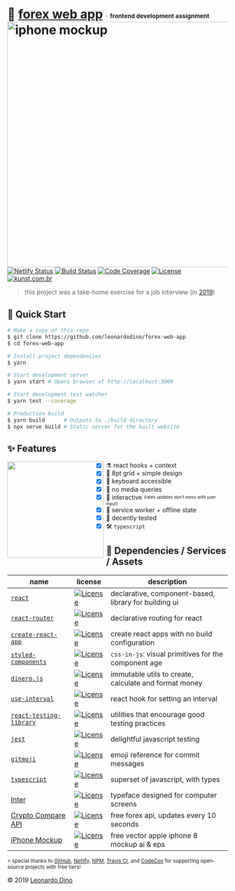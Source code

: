 # :currency_exchange: [forex web app](https://leonardodino.github.io/forex-web-app/) <small><small><sub><sup>&middot; &thinsp;frontend development assignment</sup></sub></small></small> [<img alt="iphone mockup" height="560" align="right" src="https://user-images.githubusercontent.com/8649362/53637603-5aa6e900-3c02-11e9-8ccf-10e445aa9a59.png"/>](https://leonardodino.github.io/forex-web-app/)

[![Netlify Status](https://api.netlify.com/api/v1/badges/a7700bf8-8021-4750-a84c-625fd9826cb4/deploy-status)](https://app.netlify.com/sites/forex-web-app/deploys)
[![Build Status](https://api.travis-ci.com/leonardodino/forex-web-app.svg?branch=master)](https://www.travis-ci.com/github/leonardodino/forex-web-app)
[![Code Coverage](https://badgen.net/codecov/c/github/leonardodino/forex-web-app)](https://codecov.io/gh/leonardodino/forex-web-app)
[![License](https://badgen.net/github/license/leonardodino/forex-web-app)](https://github.com/leonardodino/forex-web-app/blob/master/LICENSE)
[![kunst.com.br](https://badgen.net/badge/@/kunst.com.br?color=black)](https://kunst.com.br)

> this project was a take-home exercise for a job interview (in [2019](https://github.com/leonardodino/forex-web-app/commits/bba2dda4ec6c52e7df381fee62b80476f318eab4))

## :flight_departure: Quick Start

```bash
# Make a copy of this repo
$ git clone https://github.com/leonardodino/forex-web-app
$ cd forex-web-app

# Install project dependencies
$ yarn

# Start development server
$ yarn start # Opens browser at http://localhost:3000

# Start development test watcher
$ yarn test --coverage

# Production build
$ yarn build      # Outputs to ./build directory
$ npx serve build # Static server for the built website
```

## :sparkles: Features

<img src="https://user-images.githubusercontent.com/8649362/56626276-6bc71180-6617-11e9-9f0f-3a8b4ba6ea90.gif" align="left" height="220" width="220"/><img src="https://user-images.githubusercontent.com/8649362/56626450-163f3480-6618-11e9-87a6-b4cdcf99ad0e.gif" align="left" height="220" width="0"/>

- [x] :alembic: react hooks + context
- [x] :art: 8pt grid + simple design
- [x] :musical_keyboard: keyboard accessible
- [x] :shower: no media queries
- [x] :100: interactive <sub><sup>(rates updates don't mess with user input)</sup></sub>
- [x] :electric_plug: service worker + offline state
- [x] :robot: decently tested
- [x] :hammer_and_wrench: `typescript`

## :nut_and_bolt: Dependencies / Services / Assets

| name                                                              | license                                                                                                                                                        | description                                           |
| ----------------------------------------------------------------- | -------------------------------------------------------------------------------------------------------------------------------------------------------------- | ----------------------------------------------------- |
| [`react`](https://reactjs.org/)                                   | [![License](https://badgen.net/github/license/facebook/react/)](https://api.github.com/repos/facebook/react/license)                                           | declarative, component-based, library for building ui |
| [`react-router`](https://github.com/ReactTraining/react-router)   | [![License](https://badgen.net/github/license/ReactTraining/react-router/)](https://api.github.com/repos/ReactTraining/react-router/license)                   | declarative routing for react                         |
| [`create-react-app`](https://facebook.github.io/create-react-app) | [![License](https://badgen.net/github/license/facebook/create-react-app/)](https://api.github.com/repos/facebook/create-react-app/license)                     | create react apps with no build configuration         |
| [`styled-components`](https://styled-components.com/)             | [![License](https://badgen.net/github/license/styled-components/styled-components/)](https://api.github.com/repos/styled-components/styled-components/license) | `css-in-js`: visual primitives for the component age  |
| [`dinero.js`](https://sarahdayan.github.io/dinero.js)             | [![License](https://badgen.net/github/license/sarahdayan/dinero.js/)](https://api.github.com/repos/sarahdayan/dinero.js/license)                               | immutable utils to create, calculate and format money |
| [`use-interval`](https://github.com/Hermanya/use-interval)        | [![License](https://badgen.net/github/license/Hermanya/use-interval/)](https://api.github.com/repos/Hermanya/use-interval/license)                             | react hook for setting an interval                    |
| [`react-testing-library`](https://testing-library.com/react)      | [![License](https://badgen.net/github/license/kentcdodds/react-testing-library/)](https://api.github.com/repos/kentcdodds/react-testing-library/license)       | utilities that encourage good testing practices       |
| [`jest`](https://jestjs.io/)                                      | [![License](https://badgen.net/badge/license/MIT/blue)](https://api.github.com/repos/facebook/jest/license)                                                    | delightful javascript testing                         |
| [`gitmoji`](https://www.typescriptlang.org/)                      | [![License](https://badgen.net/github/license/carloscuesta/gitmoji/)](https://api.github.com/repos/carloscuesta/gitmoji/license)                               | emoji reference for commit messages                   |
| [`typescript`](https://www.typescriptlang.org/)                   | [![License](https://badgen.net/github/license/Microsoft/TypeScript/)](https://api.github.com/repos/Microsoft/TypeScript/license)                               | superset of javascript, with types                    |
| [Inter](https://rsms.me/inter/)                                   | [![License](https://badgen.net/github/license/rsms/inter/)](https://api.github.com/repos/rsms/inter/license)                                                   | typeface designed for computer screens                |
| [Crypto Compare API](https://min-api.cryptocompare.com/)          | [![License](https://badgen.net/badge/license/CC%20BY-NC/blue)](https://min-api.cryptocompare.com/faq)                                                          | free forex api, updates every 10 seconds              |
| [iPhone Mockup](http://www.designbolts.com/download/56032/)       | [![License](https://badgen.net/badge/license/link%20back/purple)](http://www.designbolts.com/2017/09/14/free-vector-apple-iphone-8-mockup-ai-eps/)             | free vector apple iphone 8 mockup ai & eps            |

<sup>> special thanks to [GitHub](https://github.com), [Netlify](https://netlify.com), [NPM](https://npmjs.com), [Travis CI](https://travis-ci.com), and [CodeCov](https://codecov.io) for supporting open-source projects with free tiers! </sup>

&copy; 2019 [Leonardo Dino](https://leonardodino.com)
